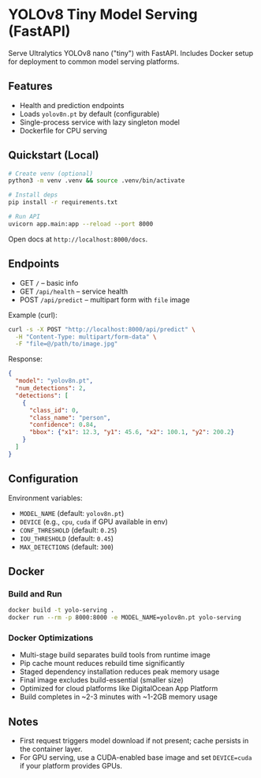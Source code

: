 # YOLOv8 Tiny Model Serving (FastAPI)

Serve Ultralytics YOLOv8 nano ("tiny") with FastAPI. Includes Docker setup for deployment to common model serving platforms.

## Features
- Health and prediction endpoints
- Loads `yolov8n.pt` by default (configurable)
- Single-process service with lazy singleton model
- Dockerfile for CPU serving

## Quickstart (Local)

```bash
# Create venv (optional)
python3 -m venv .venv && source .venv/bin/activate

# Install deps
pip install -r requirements.txt

# Run API
uvicorn app.main:app --reload --port 8000
```

Open docs at `http://localhost:8000/docs`.

## Endpoints
- GET `/` – basic info
- GET `/api/health` – service health
- POST `/api/predict` – multipart form with `file` image

Example (curl):
```bash
curl -s -X POST "http://localhost:8000/api/predict" \
  -H "Content-Type: multipart/form-data" \
  -F "file=@/path/to/image.jpg"
```

Response:
```json
{
  "model": "yolov8n.pt",
  "num_detections": 2,
  "detections": [
    {
      "class_id": 0,
      "class_name": "person",
      "confidence": 0.84,
      "bbox": {"x1": 12.3, "y1": 45.6, "x2": 100.1, "y2": 200.2}
    }
  ]
}
```

## Configuration
Environment variables:
- `MODEL_NAME` (default: `yolov8n.pt`)
- `DEVICE` (e.g., `cpu`, `cuda` if GPU available in env)
- `CONF_THRESHOLD` (default: `0.25`)
- `IOU_THRESHOLD` (default: `0.45`)
- `MAX_DETECTIONS` (default: `300`)

## Docker

### Build and Run
```bash
docker build -t yolo-serving .
docker run --rm -p 8000:8000 -e MODEL_NAME=yolov8n.pt yolo-serving
```

### Docker Optimizations
- Multi-stage build separates build tools from runtime image
- Pip cache mount reduces rebuild time significantly
- Staged dependency installation reduces peak memory usage
- Final image excludes build-essential (smaller size)
- Optimized for cloud platforms like DigitalOcean App Platform
- Build completes in ~2-3 minutes with ~1-2GB memory usage

## Notes
- First request triggers model download if not present; cache persists in the container layer.
- For GPU serving, use a CUDA-enabled base image and set `DEVICE=cuda` if your platform provides GPUs.
